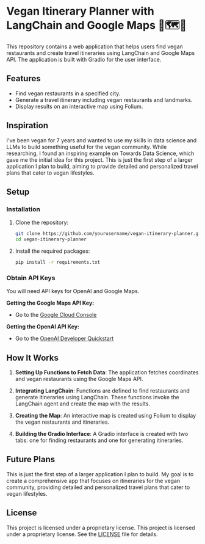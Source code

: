 # Vegan Itinerary Planner with LangChain and Google Maps 📍🗺️🌱

This repository contains a web application that helps users find vegan restaurants and create travel itineraries using LangChain and Google Maps API. The application is built with Gradio for the user interface.

## Features
- Find vegan restaurants in a specified city.
- Generate a travel itinerary including vegan restaurants and landmarks.
- Display results on an interactive map using Folium.

## Inspiration
I've been vegan for 7 years and wanted to use my skills in data science and LLMs to build something useful for the vegan community. While researching, I found an inspiring example on Towards Data Science, which gave me the initial idea for this project. This is just the first step of a larger application I plan to build, aiming to provide detailed and personalized travel plans that cater to vegan lifestyles.

## Setup
### Installation

1. Clone the repository:

    ```bash
    git clone https://github.com/yourusername/vegan-itinerary-planner.git
    cd vegan-itinerary-planner
    ```

2. Install the required packages:

    ```bash
    pip install -r requirements.txt
    ```

### Obtain API Keys

You will need API keys for OpenAI and Google Maps.

**Getting the Google Maps API Key:**
  - Go to the [Google Cloud Console](https://console.cloud.google.com/)
    
**Getting the OpenAI API Key:**
  - Go to the [OpenAI Developer Quickstart](https://platform.openai.com/docs/quickstart)

    
## How It Works

1. **Setting Up Functions to Fetch Data**:
  The application fetches coordinates and vegan restaurants using the Google Maps API.

2. **Integrating LangChain**:
  Functions are defined to find restaurants and generate itineraries using LangChain. These functions invoke the LangChain agent and create the map with the   results.

3. **Creating the Map**:
  An interactive map is created using Folium to display the vegan restaurants and itineraries.

4. **Building the Gradio Interface**:
  A Gradio interface is created with two tabs: one for finding restaurants and one for generating itineraries.

## Future Plans
This is just the first step of a larger application I plan to build. My goal is to create a comprehensive app that focuses on itineraries for the vegan community, providing detailed and personalized travel plans that cater to vegan lifestyles.

## License
This project is licensed under a proprietary license. This project is licensed under a proprietary license. See the [LICENSE](License) file for details.
